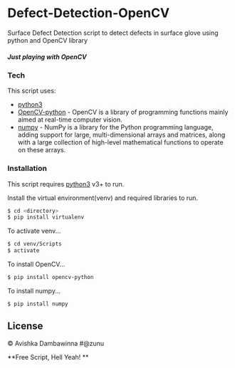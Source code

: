 # Defect-Detection-OpenCV


Surface Defect Detection script to detect defects in surface glove using python and OpenCV library
##### Just playing with OpenCV





### Tech

This script uses:

* [python3](https://www.python.org/) 
* [OpenCV-python](https://pypi.org/project/opencv-python/) - OpenCV is a library of programming functions mainly aimed at real-time computer vision.
* [numpy](https://numpy.org/install/) - NumPy is a library for the Python programming language, adding support for large, multi-dimensional arrays and matrices, along with a large collection of high-level mathematical functions to operate on these arrays.


### Installation

This script requires [python3](https://www.python.org/) v3+ to run.

Install the virtual environment(venv) and required libraries to run.

```sh
$ cd <directory>
$ pip install virtualenv
```

To activate venv...

```sh
$ cd venv/Scripts
$ activate
```

To install OpenCV...

```sh
$ pip install opencv-python
```

To install numpy...

```sh
$ pip install numpy
```

License
----

:copyright: Avishka Dambawinna #@zunu


**Free Script, Hell Yeah! **
